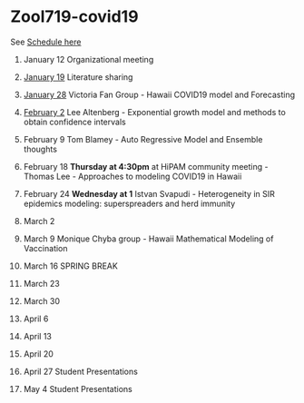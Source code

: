 # Zool719-covid19

See [Schedule here](https://docs.google.com/spreadsheets/d/1NJWmhJHhY_MuPiSu9Oii1-UA2HYzqlfMRqr88NlKtHs/edit#gid=0)

1. January 12 Organizational meeting

2. [January 19](./Jan_19) Literature sharing  

3. [January 28](./Jan_28) Victoria Fan Group - Hawaii COVID19 model and Forecasting  

4. [February 2](./Feb_2) Lee Altenberg - Exponential growth model and methods to obtain confidence intervals  

5. February 9 Tom Blamey - Auto Regressive Model and Ensemble thoughts  

6. February 18 **Thursday at 4:30pm** at HiPAM community meeting - Thomas Lee - Approaches to modeling COVID19 in Hawaii  

7. February 24 **Wednesday at 1** Istvan Svapudi - Heterogeneity in SIR epidemics modeling: superspreaders and herd immunity  

8. March 2  

9. March 9 Monique Chyba group - Hawaii Mathematical Modeling of Vaccination  

10. March 16 SPRING BREAK  

11. March 23  

12. March 30  

13. April 6  

14. April 13  

15. April 20  

16. April 27  Student Presentations  

17. May 4  Student Presentations   
